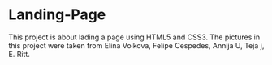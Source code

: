 # Landing-Page

This project is about lading a page using HTML5 and CSS3.
The pictures in this project were taken from Elina Volkova, Felipe Cespedes, Annija U, Teja j, E. Ritt.